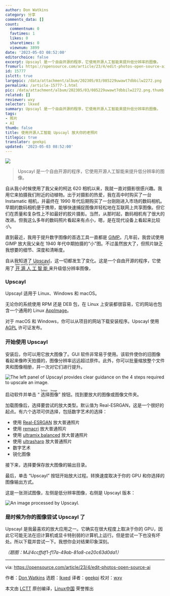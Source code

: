 ```yaml
---
author: Don Watkins
category: 分享
comments_data: []
count:
  commentnum: 0
  favtimes: 1
  likes: 0
  sharetimes: 0
  viewnum: 3899
date: '2023-05-03 08:52:00'
editorchoice: false
excerpt: Upscayl 是一个自由开源的程序，它使用开源人工智能来提升低分辨率的图像。
fromurl: https://opensource.com/article/23/4/edit-photos-open-source-ai
id: 15777
islctt: true
largepic: /data/attachment/album/202305/03/085229uwawt7dbbilw2272.png
permalink: /article-15777-1.html
pic: /data/attachment/album/202305/03/085229uwawt7dbbilw2272.png.thumb.jpg
related: []
reviewer: wxy
selector: lkxed
summary: Upscayl 是一个自由开源的程序，它使用开源人工智能来提升低分辨率的图像。
tags:
- 照片
- AI
thumb: false
title: 使用开源人工智能 Upscayl 放大你的老照片
titlepic: true
translator: geekpi
updated: '2023-05-03 08:52:00'
---
```


![](/data/attachment/album/202305/03/085229uwawt7dbbilw2272.png)



> 
> Upscayl 是一个自由开源的程序，它使用开源人工智能来提升低分辨率的图像。
> 
> 
> 


自从我小时候使用了我父亲的柯达 620 相机以来，我就一直对摄影很感兴趣。我用它来拍摄我们附近的动植物。出于对摄影的热爱，我在高中时购买了一台 Instamatic 相机，并最终在 1990 年代后期购买了一台刚刚进入市场的数码相机。早期的数码相机便于携带，能够快速捕捉图像并轻松地在互联网上共享图像。但它们在质量和复杂性上不如最好的胶片摄影。当然，从那时起，数码相机有了很大的改进。但我这么多年的数码照片看起来有点小，嗯，是在现代设备上看起来比较*小*。


直到最近，我用于提升数字图像的首选工具一直都是 [GIMP](https://opensource.com/tags/gimp)。几年前，我尝试使用 GIMP 放大我父亲在 1940 年代中期拍摄的“小”图。不过虽然放大了，但照片缺乏我想要的细节、深度和清晰度。


自从我知道了 [Upscayl](https://github.com/upscayl/upscayl)，这一切都发生了变化。这是一个自由开源的程序，它使用了 <ruby> <a href="https://opensource.com/article/22/10/defining-open-source-ai">  开源人工智能 </a> <rt>  open source artificial intelligence </rt></ruby> 来升级低分辨率图像，


### Upscayl


Upscayl 适用于 Linux、Windows 和 macOS。


无论你的系统使用 RPM 还是 DEB 包，在 Linux 上安装都很容易，它的网站也包含一个通用的 Linux [AppImage](https://appimage.github.io/Upscayl/)。


对于 macOS 和 Windows，你可以从项目的网站下载安装程序。Upscayl 使用 [AGPL](https://github.com/upscayl/upscayl/blob/main/LICENSE) 许可证发布。


### 开始使用 Upscayl


安装后，你可以用它放大图像了。GUI 软件非常易于使用。该软件使你的旧图像看起来像昨天拍摄的，图像分辨率远远超过原件。此外，你可以批量缩放整个文件夹和图像相册，并一次对它们进行提升。


![The left panel of Upscayl provides clear guidance on the 4 steps required to upscale an image.](/data/attachment/album/202305/03/085304phrrpinhllqinenu.jpg)


启动软件并单击 “<ruby> 选择图像 <rt>  Select Image </rt></ruby>” 按钮。找到要放大的图像或图像文件夹。


加载图像后，选择要尝试的放大类型。默认值为 Real-ESRGAN，这是一个很好的起点。有六个选项可供选择，包括数字艺术的选择：


* 使用 [Real-ESRGAN](https://github.com/xinntao/Real-ESRGAN) 放大普通照片
* 使用 [remacri](https://upscale.wiki/wiki/Model_Database) 放大普通照片
* 使用 [ultramix balanced](https://upscale.wiki/wiki/Model_Database) 放大普通照片
* 使用 [ultrasharp](https://upscale.wiki/wiki/Model_Database) 放大普通照片
* 数字艺术
* 锐化图像


接下来，选择要保存放大图像的输出目录。


最后，单击 “Upscayl” 按钮开始放大过程。转换速度取决于你的 GPU 和你选择的图像输出方式。


这是一张测试图像，左侧是低分辨率图像，右侧是 Upscayl 版本：


![An image processed by Upscayl.](/data/attachment/album/202305/03/085311z8b115xb811bp28b.jpg)


### 是时候为你的图像尝试 Upscayl 了


Upscayl 是我最喜欢的放大应用之一。它确实在很大程度上取决于你的 GPU，因此它可能无法在旧计算机或显卡特别弱的计算机上运行。但是尝试一下也没有坏处。所以下载并尝试一下。我想你会对结果印象深刻。


*（题图：MJ/4ccffdf1-f17a-49ab-81a8-ce20c63d0da1）*




---


via: <https://opensource.com/article/23/4/edit-photos-open-source-ai>


作者：[Don Watkins](https://opensource.com/users/don-watkins) 选题：[lkxed](https://github.com/lkxed/) 译者：[geekpi](https://github.com/geekpi) 校对：[wxy](https://github.com/wxy)


本文由 [LCTT](https://github.com/LCTT/TranslateProject) 原创编译，[Linux中国](https://linux.cn/) 荣誉推出